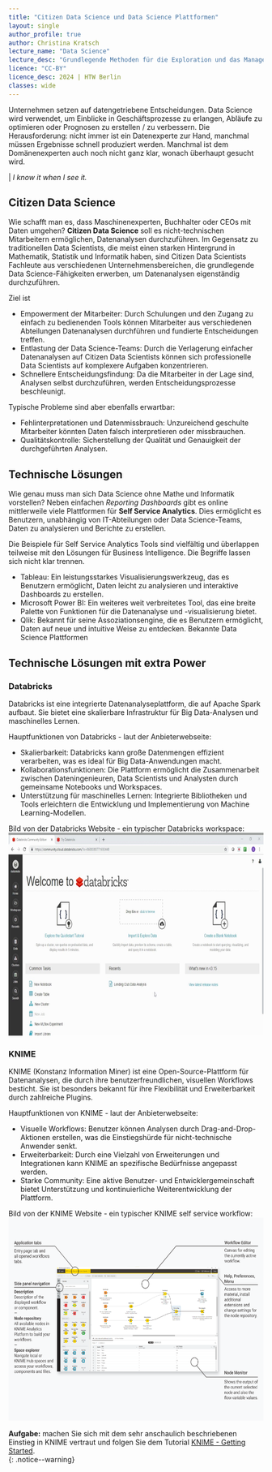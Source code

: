 ```yaml
---
title: "Citizen Data Science und Data Science Plattformen"
layout: single
author_profile: true
author: Christina Kratsch
lecture_name: "Data Science"
lecture_desc: "Grundlegende Methoden für die Exploration und das Management von Daten."
licence: "CC-BY"
licence_desc: 2024 | HTW Berlin 
classes: wide
---
```



Unternehmen setzen auf datengetriebene Entscheidungen. Data Science wird verwendet, um Einblicke in Geschäftsprozesse zu erlangen, Abläufe zu optimieren oder Prognosen zu erstellen / zu verbessern. Die Herausforderung: nicht immer ist ein Datenexperte zur Hand, manchmal müssen Ergebnisse schnell produziert werden. Manchmal ist dem Domänenexperten auch noch nicht ganz klar, wonach überhaupt gesucht wird.

| _I know it when I see it._

## Citizen Data Science

Wie schafft man es, dass Maschinenexperten, Buchhalter oder CEOs mit Daten umgehen? **Citizen Data Science** soll es  nicht-technischen Mitarbeitern ermöglichen, Datenanalysen durchzuführen. Im Gegensatz zu traditionellen Data Scientists, die meist einen starken Hintergrund in Mathematik, Statistik und Informatik haben, sind Citizen Data Scientists Fachleute aus verschiedenen Unternehmensbereichen, die grundlegende Data Science-Fähigkeiten erwerben, um Datenanalysen eigenständig durchzuführen.

Ziel ist
* Empowerment der Mitarbeiter: Durch Schulungen und den Zugang zu einfach zu bedienenden Tools können Mitarbeiter aus verschiedenen Abteilungen Datenanalysen durchführen und fundierte Entscheidungen treffen.
* Entlastung der Data Science-Teams: Durch die Verlagerung einfacher Datenanalysen auf Citizen Data Scientists können sich professionelle Data Scientists auf komplexere Aufgaben konzentrieren.
* Schnellere Entscheidungsfindung: Da die Mitarbeiter in der Lage sind, Analysen selbst durchzuführen, werden Entscheidungsprozesse beschleunigt.

Typische Probleme sind aber ebenfalls erwartbar:
* Fehlinterpretationen und Datenmissbrauch: Unzureichend geschulte Mitarbeiter könnten Daten falsch interpretieren oder missbrauchen.
* Qualitätskontrolle: Sicherstellung der Qualität und Genauigkeit der durchgeführten Analysen.

## Technische Lösungen

Wie genau muss man sich Data Science ohne Mathe und Informatik vorstellen? Neben einfachen *Reporting Dashboards* gibt es online mittlerweile viele Plattformen für **Self Service Analytics**. Dies ermöglicht es Benutzern, unabhängig von IT-Abteilungen oder Data Science-Teams, Daten zu analysieren und Berichte zu erstellen. 

Die Beispiele für Self Service Analytics Tools sind vielfältig und überlappen teilweise mit den Lösungen für Business Intelligence. Die Begriffe lassen sich nicht klar trennen.
* Tableau: Ein leistungsstarkes Visualisierungswerkzeug, das es Benutzern ermöglicht, Daten leicht zu analysieren und interaktive Dashboards zu erstellen.
* Microsoft Power BI: Ein weiteres weit verbreitetes Tool, das eine breite Palette von Funktionen für die Datenanalyse und -visualisierung bietet.
* Qlik: Bekannt für seine Assoziationsengine, die es Benutzern ermöglicht, Daten auf neue und intuitive Weise zu entdecken.
Bekannte Data Science Plattformen

## Technische Lösungen mit extra Power


### Databricks

Databricks ist eine integrierte Datenanalyseplattform, die auf Apache Spark aufbaut. Sie bietet eine skalierbare Infrastruktur für Big Data-Analysen und maschinelles Lernen.

Hauptfunktionen von Databricks - laut der Anbieterwebseite:

* Skalierbarkeit: Databricks kann große Datenmengen effizient verarbeiten, was es ideal für Big Data-Anwendungen macht.
* Kollaborationsfunktionen: Die Plattform ermöglicht die Zusammenarbeit zwischen Dateningenieuren, Data Scientists und Analysten durch gemeinsame Notebooks und Workspaces.
* Unterstützung für maschinelles Lernen: Integrierte Bibliotheken und Tools erleichtern die Entwicklung und Implementierung von Machine Learning-Modellen.

Bild von der Databricks Website - ein typischer Databricks workspace:
<img src="./img/databricks.jpg" height="400">


### KNIME

KNIME (Konstanz Information Miner) ist eine Open-Source-Plattform für Datenanalysen, die durch ihre benutzerfreundlichen, visuellen Workflows besticht. Sie ist besonders bekannt für ihre Flexibilität und Erweiterbarkeit durch zahlreiche Plugins.

Hauptfunktionen von KNIME - laut der Anbieterwebseite:

* Visuelle Workflows: Benutzer können Analysen durch Drag-and-Drop-Aktionen erstellen, was die Einstiegshürde für nicht-technische Anwender senkt.
* Erweiterbarkeit: Durch eine Vielzahl von Erweiterungen und Integrationen kann KNIME an spezifische Bedürfnisse angepasst werden.
* Starke Community: Eine aktive Benutzer- und Entwicklergemeinschaft bietet Unterstützung und kontinuierliche Weiterentwicklung der Plattform.

Bild von der KNIME Website - ein typischer KNIME self service workflow:
<img src="./img/KNIME.png" height="400">


**Aufgabe:** machen Sie sich mit dem sehr anschaulich beschriebenen Einstieg in KNIME vertraut und folgen Sie dem Tutorial [KNIME - Getting Started](https://www.knime.com/getting-started-guide).  
{: .notice--warning}